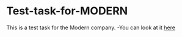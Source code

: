 # Test-task-for-MODERN
This is a test task for the Modern company.
-You can look at it [here](https://test-task-for-modern.netlify.app/)
